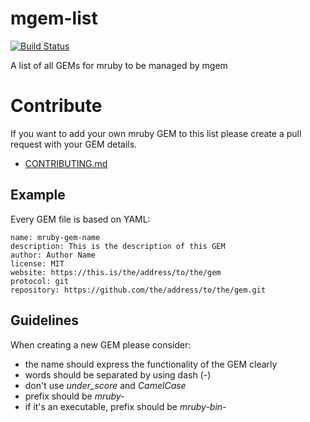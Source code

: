 # mgem-list

[![Build Status](https://travis-ci.org/mruby/mgem-list.png?branch=master)](https://travis-ci.org/mruby/mgem-list)

A list of all GEMs for mruby to be managed by mgem

# Contribute

If you want to add your own mruby GEM to this list please
create a pull request with your GEM details.

- [CONTRIBUTING.md](CONTRIBUTING.md)

## Example

Every GEM file is based on YAML:

```
name: mruby-gem-name
description: This is the description of this GEM
author: Author Name
license: MIT
website: https://this.is/the/address/to/the/gem
protocol: git
repository: https://github.com/the/address/to/the/gem.git
```

## Guidelines

When creating a new GEM please consider:

- the name should express the functionality of the GEM clearly
- words should be separated by using dash (-)
- don't use _under_score_ and _CamelCase_ <!-- markdownlint-disable MD037 -->
- prefix should be _mruby-_
- if it's an executable, prefix should be _mruby-bin-_
